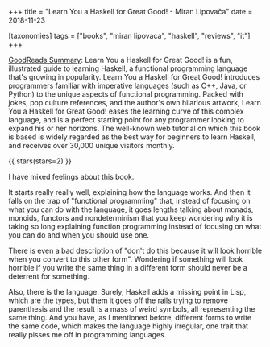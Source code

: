 +++
title = "Learn You a Haskell for Great Good! - Miran Lipovača"
date = 2018-11-23

[taxonomies]
tags = ["books", "miran lipovaca", "haskell", "reviews", "it"]
+++

[GoodReads Summary](https://www.goodreads.com/book/show/6593810-learn-you-a-haskell-for-great-good):
Learn You a Haskell for Great Good! is a fun, illustrated guide to learning
Haskell, a functional programming language that's growing in popularity. Learn
You a Haskell for Great Good! introduces programmers familiar with imperative
languages (such as C++, Java, or Python) to the unique aspects of functional
programming. Packed with jokes, pop culture references, and the author's own
hilarious artwork, Learn You a Haskell for Great Good! eases the learning
curve of this complex language, and is a perfect starting point for any
programmer looking to expand his or her horizons. The well-known web tutorial
on which this book is based is widely regarded as the best way for beginners
to learn Haskell, and receives over 30,000 unique visitors monthly.

<!-- more -->

{{ stars(stars=2) }}

I have mixed feelings about this book.

It starts really really well, explaining how the language works. And then it
falls on the trap of "functional programming" that, instead of focusing on what
you can do with the language, it goes lengths talking about monads, monoids,
functors and nondeterminism that you keep wondering why it is taking so long
explaining function programming instead of focusing on what you can do and when
you should use one.

There is even a bad description of "don't do this because it will look horrible
when you convert to this other form". Wondering if something will look horrible
if you write the same thing in a different form should never be a deterrent for
something.

Also, there is the language. Surely, Haskell adds a missing point in Lisp,
which are the types, but them it goes off the rails trying to remove
parenthesis and the result is a mass of weird symbols, all representing the
same thing. And you have, as I mentioned before, different forms to write the
same code, which makes the language highly irregular, one trait that really
pisses me off in programming languages. 
